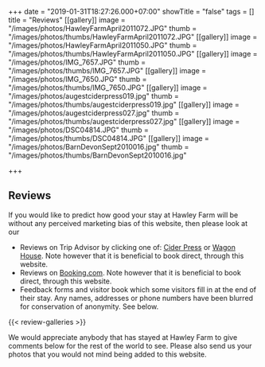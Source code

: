 +++
date = "2019-01-31T18:27:26.000+07:00"
showTitle = "false"
tags = []
title = "Reviews"
[[gallery]]
image = "/images/photos/HawleyFarmApril2011072.JPG"
thumb = "/images/photos/thumbs/HawleyFarmApril2011072.JPG"
[[gallery]]
image = "/images/photos/HawleyFarmApril2011050.JPG"
thumb = "/images/photos/thumbs/HawleyFarmApril2011050.JPG"
[[gallery]]
image = "/images/photos/IMG_7657.JPG"
thumb = "/images/photos/thumbs/IMG_7657.JPG"
[[gallery]]
image = "/images/photos/IMG_7650.JPG"
thumb = "/images/photos/thumbs/IMG_7650.JPG"
[[gallery]]
image = "/images/photos/augestciderpress019.jpg"
thumb = "/images/photos/thumbs/augestciderpress019.jpg"
[[gallery]]
image = "/images/photos/augestciderpress027.jpg"
thumb = "/images/photos/thumbs/augestciderpress027.jpg"
[[gallery]]
image = "/images/photos/DSC04814.JPG"
thumb = "/images/photos/thumbs/DSC04814.JPG"
[[gallery]]
image = "/images/photos/BarnDevonSept2010016.jpg"
thumb = "/images/photos/thumbs/BarnDevonSept2010016.jpg"

+++
## Reviews

If you would like to predict how good your stay at Hawley Farm will be without any perceived marketing bias of this website, then please look at our

*  Reviews on Trip Advisor by clicking one of: [Cider Press](https://www.tripadvisor.co.uk/VacationRentalReview-g2099835-d7131341-Hawley_Farm_Holiday_cottages_The_Cider_Press-Dalwood_Devon_England.html) or [Wagon House](https://www.tripadvisor.co.uk/VacationRentalReview-g2099835-d7182575-Hawley_Farm_Cottages_The_Wagon_House-Dalwood_Devon_England.html). Note however that it is beneficial to book direct, through this website.
*  Reviews on [Booking.com](https://www.booking.com/reviews/gb/hotel/hawley-farm.en-gb.html?aid=304142;label=gen173nr-1DCAEoggJCAlhYSDNYBGhQiAEBmAEuwgEDYWJuyAEP2AED6AEBkgIBeagCBA;sid=93dbcb82028f86d43ef4c25d5d9d2711). Note however that it is beneficial to book direct, through this website.
*  Feedback forms and visitor book which some visitors fill in at the end of their stay. Any names, addresses or phone numbers have been blurred for conservation of anonymity. See below.

{{< review-galleries >}}



We would appreciate anybody that has stayed at Hawley Farm to give comments below for the rest of the world to see. Please also send us your photos that you would not mind being added to this website.
